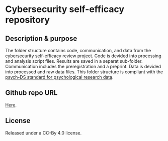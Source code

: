 # Cybersecurity self-efficacy repository

## Description & purpose

The folder structure contains code, communication, and data from the cybersecurity self-efficacy review project. 
Code is devided into processing and analysis script files. Results are saved in a separat sub-folder.
Communication includes the preregistration and a preprint.
Data is devided into processed and raw data files.
This folder structure is compliant with the [psych-DS standard for psychological research data](https://psych-ds.github.io/). 

## Github repo URL

[Here](https://github.com/ianhussey/psychDS-compliant-repo-template).

## License

Released under a CC-By 4.0 license.
